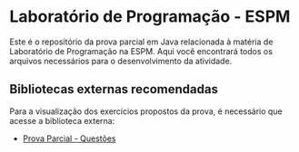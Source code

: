 # Laboratório de Programação - ESPM

Este é o repositório da prova parcial em Java relacionada à matéria de Laboratório de Programação na ESPM. Aqui você encontrará todos os arquivos necessários para o desenvolvimento da atividade.

## Bibliotecas externas recomendadas

Para a visualização dos exercícios propostos da prova, é necessário que acesse a biblioteca externa:

- [Prova Parcial - Questões](https://drive.google.com/file/d/1XzpAFa2Ki0qWVWiNYPl4Bhfg0slag5m_/view?usp=sharing)

